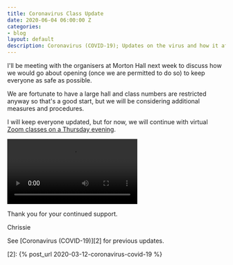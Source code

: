 ```yaml
---
title: Coronavirus Class Update
date: 2020-06-04 06:00:00 Z
categories:
- blog
layout: default
description: Coronavirus (COVID-19); Updates on the virus and how it affects classes
---
```


I'll be meeting with the organisers at Morton Hall next week to discuss how we would go about opening (once we are permitted to do so) to keep everyone as safe as possible.

We are fortunate to have a large hall and class numbers are restricted anyway so that's a good start, but we will be considering additional measures and procedures.

I will keep everyone updated, but for now, we will continue with virtual [Zoom classes on a Thursday evening][1].

<video controls disablePictureInPicture>
  <source src="/videos/wild_about_pilates_virtual_classes_advert.mp4" type="video/mp4">
</video>

Thank you for your continued support.

Chrissie

See [Coronavirus (COVID-19)][2] for previous updates.

[1]: /classes#thursday
[2]: {% post_url 2020-03-12-coronavirus-covid-19 %}
